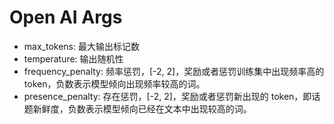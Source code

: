 # Open AI Args


- max_tokens: 最大输出标记数
- temperature: 输出随机性
- frequency_penalty: 频率惩罚，[-2, 2]，奖励或者惩罚训练集中出现频率高的 token，负数表示模型倾向出现频率较高的词。
- presence_penalty: 存在惩罚，[-2, 2]，奖励或者惩罚新出现的 token，即话题新鲜度，负数表示模型倾向已经在文本中出现较高的词。

